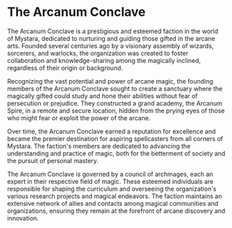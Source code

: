 # The Arcanum Conclave

The Arcanum Conclave is a prestigious and esteemed faction in the world of Mystara, dedicated to nurturing and guiding those gifted in the arcane arts. Founded several centuries ago by a visionary assembly of wizards, sorcerers, and warlocks, the organization was created to foster collaboration and knowledge-sharing among the magically inclined, regardless of their origin or background.

Recognizing the vast potential and power of arcane magic, the founding members of the Arcanum Conclave sought to create a sanctuary where the magically gifted could study and hone their abilities without fear of persecution or prejudice. They constructed a grand academy, the Arcanum Spire, in a remote and secure location, hidden from the prying eyes of those who might fear or exploit the power of the arcane.

Over time, the Arcanum Conclave earned a reputation for excellence and became the premier destination for aspiring spellcasters from all corners of Mystara. The faction's members are dedicated to advancing the understanding and practice of magic, both for the betterment of society and the pursuit of personal mastery.

The Arcanum Conclave is governed by a council of archmages, each an expert in their respective field of magic. These esteemed individuals are responsible for shaping the curriculum and overseeing the organization's various research projects and magical endeavors. The faction maintains an extensive network of allies and contacts among magical communities and organizations, ensuring they remain at the forefront of arcane discovery and innovation.
